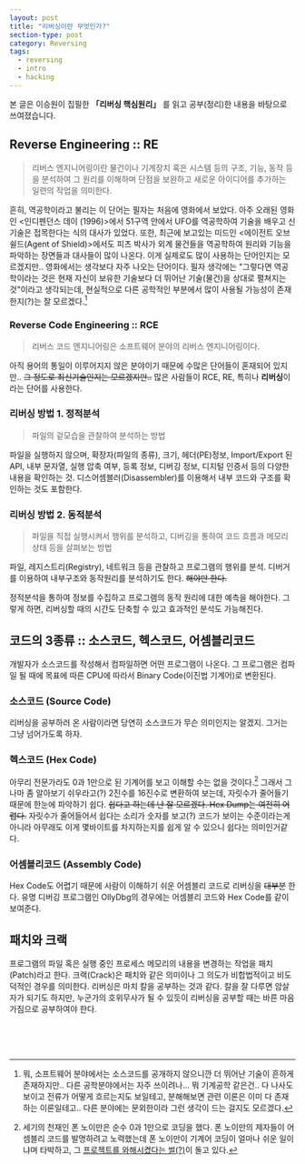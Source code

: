 ```yaml
---
layout: post
title: "리버싱이란 무엇인가?"
section-type: post
category: Reversing
tags:
  - reversing
  - intro
  - hacking
---
```


본 글은 이승원이 집필한 **「리버싱 핵심원리」** 를 읽고 공부(정리)한 내용을 바탕으로 쓰여졌습니다.

## Reverse Engineering :: RE

> 리버스 엔지니어링이란 물건이나 기계장치 혹은 시스템 등의 구조, 기능, 동작 등을 분석하여 그 원리를 이해하며 단점을 보완하고 새로운 아이디어를 추가하는 일련의 작업을 의미한다.

흔히, 역공학이라고 불리는 이 단어는 필자는 처음에 영화에서 보았다. 아주 오래된 영화인 <인디펜던스 데이 (1996)>에서 51구역 안에서 UFO를 역공학하여 기술을 배우고 신기술은 접목한다는 식의 대사가 있었다. 또한, 최근에 보고있는 미드인 <에이전트 오브 쉴드(Agent of Shield)>에서도 피츠 박사가 외계 물건들을 역공학하여 원리와 기능을 파악하는 장면들과 대사들이 많이 나온다. 이게 실제로도 많이 사용하는 단어인지는 모르겠지만.. 영화에서는 생각보다 자주 나오는 단어이다. 필자 생각에는 "그렇다면 역공학이라는 것은 현재 자신이 보유한 기술보다 더 뛰어난 기술(물건)을 상대로 펼쳐지는 것"이라고 생각되는데, 현실적으로 다른 공학적인 부분에서 많이 사용될 가능성이 존재한지(?)는 잘 모르겠다.[^1]

### Reverse Code Engineering :: RCE

> 리버스 코드 엔지니어링은 소프트웨어 분야의 리버스 엔지니어링이다.

아직 용어의 통일이 이루어지지 않은 분야이기 때문에 수많은 단어들이 혼재되어 있지만.. ~~그 정도로 최신기술인지는 모르겠지만..~~ 많은 사람들이 RCE, RE, 특히나 **리버싱**이라는 단어를 사용한다.

### 리버싱 방법 1. 정적분석

> 파일의 겉모습을 관찰하여 분석하는 방법

파일을 실행하지 않으며, 확장자(파일의 종류), 크기, 헤더(PE)정보, Import/Export 된 API, 내부 문자열, 실행 압축 여부, 등록 정보, 디버깅 정보, 디지털 인증서 등의 다양한 내용을 확인하는 것. 디스어셈블러(Disassembler)를 이용해서 내부 코드와 구조를 확인하는 것도 포함한다.

### 리버싱 방법 2. 동적분석

> 파일을 직접 실행시켜서 행위를 분석하고, 디버깅을 통하여 코드 흐름과 메모리 상태 등을 살펴보는 방법

파일, 레지스트리(Registry), 네트워크 등을 관찰하고 프로그램의 행위를 분석. 디버거를 이용하여 내부구조와 동작원리를 분석하기도 한다. ~~해야만 한다.~~

정적분석을 통하여 정보를 수집하고 프로그램의 동작 원리에 대한 예측을 해야한다. 그렇게 하면, 리버싱할 때의 시간도 단축할 수 있고 효과적인 분석도 가능해진다.

## 코드의 3종류 ::  소스코드, 헥스코드, 어셈블리코드

개발자가 소스코드를 작성해서 컴파일하면 어떤 프로그램이 나온다. 그 프로그램은 컴파일 될 때에 목표에 따른 CPU에 따라서 Binary Code(이진법 기계어)로 변환된다.

### 소스코드 (Source Code)

리버싱을 공부하러 온 사람이라면 당연히 소스코드가 무슨 의미인지는 알겠지. 그거는 그냥 넘어가도록 하자.

### 헥스코드 (Hex Code)

아무리 전문가라도 0과 1만으로 된 기계어를 보고 이해할 수는 없을 것이다.[^2] 그래서 그나마 좀 알아보기 쉬우라고(?) 2진수를 16진수로 변환하여 보는데, 자릿수가 줄어들기 때문에 한눈에 파악하기 쉽다. ~~쉽다고 하는데 난 잘 모르겠다. Hex Dump는 여전히 어렵다.~~ 자릿수가 줄어들어서 쉽다는 소리가 숫자를 보고(?) 코드가 보이는 수준이라는게 아니라 아무래도 이게 몇바이트를 차지하는지를 쉽게 알 수 있으니 쉽다는 의미인거같다.

### 어셈블리코드 (Assembly Code)

Hex Code도 어렵기 때문에 사람이 이해하기 쉬운 어셈블리 코드로 리버싱을 ~~대부분~~ 한다. 유명 디버깅 프로그램인 OllyDbg의 경우에는 어셈블리 코드와 Hex Code를 같이 보여준다.

## 패치와 크랙

프로그램의 파일 혹은 실행 중인 프로세스 메모리의 내용을 변경하는 작업을 패치(Patch)라고 한다. 크랙(Crack)은 패치와 같은 의미이나 그 의도가 비합법적이고 비도덕적인 경우를 의미한다. 리버싱은 마치 칼을 공부하는 것과 같다. 칼을 잘 다루면 암살자가 되기도 하지만, 누군가의 호위무사가 될 수 있듯이 리버싱을 공부할 때는 바른 마음가짐으로 공부하여야 한다.

<br /><br /><br />

[^1]: 뭐, 소프트웨어 분야에서는 소스코드를 공개하지 않으니깐 더 뛰어난 기술이 흔하게 존재하지만.. 다른 공학분야에서는 자주 쓰이려나... 뭐 기계공학 같은건.. 다 나사도 보이고 전류가 어떻게 흐르는지도 보일테고, 분해해보면 관련 이론은 이미 다 존재하는 이론일테고.. 다른 분야에는 문외한이라 그런 생각이 드는 걸지도 모르겠다.

[^2]: 세기의 천재인 폰 노이만은 순수 0과 1만으로 코딩을 했다. 폰 노이만의 제자들이 어셈블리 코드를 발명하려고 노력했는데 폰 노이만이 기계어 코딩이 얼마나 쉬운 일이냐며 타박하고, 그 [프로젝트를 와해시켰다는 썰(?)][279d4a28]이 돌고 있다.

  [279d4a28]: https://namu.wiki/w/%EC%96%B4%EC%85%88%EB%B8%94%EB%A6%AC%EC%96%B4#s-5 "Link"
